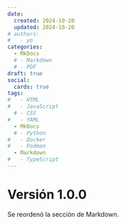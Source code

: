```yaml
---
date:
  created: 2024-10-20
  updated: 2024-10-20
# authors:
#   - yo
categories:
  - MkDocs
  # - Markdown
  # - PDF
draft: true
social:
  cards: true
tags:
#   - HTML
#   - JavaScript
  # - CSS
#   - YAML
  - MkDocs
  # - Python
#   - Docker
#   - Podman
  - Markdown
#   - TypeScript
---
```




# Versión 1.0.0


Se reordenó la sección de Markdown.





<!-- mas -->
